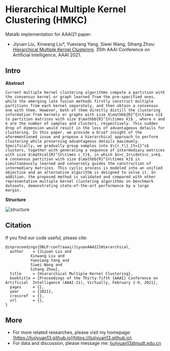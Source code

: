 # Hierarchical Multiple Kernel Clustering (HMKC)

Matalb implementation for AAAI21 paper:

* Jiyuan Liu, Xinwang Liu\*, Yuexiang Yang, Siwei Wang, Sihang Zhou: [Hierarchical Multiple Kernel Clustering](https://liujiyuan13.github.io/pubs/HMKC.pdf). 35th AAAI Conference on Artificial Intelligence, AAAI 2021.

## Intro
**Abstract**

	Current multiple kernel clustering algorithms compute a partition with the consensus kernel or graph learned from the pre-specified ones, while the emerging late fusion methods firstly construct multiple partitions from each kernel separately, and then obtain a consensus one with them. However, both of them directly distill the clustering information from kernels or graphs with size $\mathbb{R}^{n\times n}$  to partition matrices with size $\mathbb{R}^{n\times k}$ , where n and k are the number of samples and clusters, respectively. This sudden drop of dimension would result in the loss of advantageous details for clustering. In this paper, we provide a brief insight of the aforementioned issue and propose a hierarchical approach to perform clustering while preserving advantageous details maximumly. Specifically, we gradually group samples into $\{c_t\}_{t=1}^s$ clusters, together with generating a sequence of intermediary matrices with size $\mathcal{R}^{n\times c_t}$, in which $n>c_1>\cdots>c_s>k$. A consensus partition with size $\mathbb{R}^{n\times k}$ is simultaneously learned and conversely guides the construction of intermediary matrices. This cyclic process is modeled into an unified objective and an alternative algorithm is designed to solve it. In addition, the proposed method is validated and compared with other representative multiple kernel clustering algorithms on benchmark datasets, demonstrating state-of-the-art performance by a large margin.

**Structure**

![structure](https://github.com/liujiyuan13/HMKC-code_release/raw/master/fig/framework_with_graph-crop.png)

## Citation

If you find our code useful, please cite:

	@inproceedings{DBLP:conf/aaai/JiyuanAAAI21Hierarchical,
	  author    = {Jiyuan Liu and
               Xinwang Liu and
               Yuexiang Yang and
               Siwei Wang and
               Sihang Zhou},
	  title     = {Hierarchical Multiple Kernel Clustering},
	  booktitle = {Proceedings of the Thirty-fifth {AAAI} Conference on Artificial 	Intelligence (AAAI-21), Virtually, February 2-9, 2021},
	  pages     = {},
	  year      = {2021},
	  crossref  = {},
	  url       = {},
	}

## More
- For more related researches, please visit my homepage: [https://liujiyuan13.github.io](https://liujiyuan13.github.io).
- For data and discussion, please message me: liujiyuan13@nudt.edu.cn





